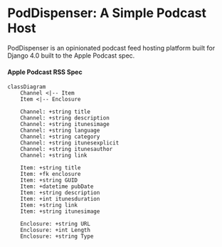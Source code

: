 # PodDispenser: A Simple Podcast Host

PodDispenser is an opinionated podcast feed hosting platform built for Django 4.0
built to the Apple Podcast spec.


#### Apple Podcast RSS Spec
```mermaid
classDiagram
    Channel <|-- Item
    Item <|-- Enclosure
    
    Channel: +string title
    Channel: +string description
    Channel: +string itunesimage
    Channel: +string language
    Channel: +string category
    Channel: +string itunesexplicit
    Channel: +string itunesauthor
    Channel: +string link
    
    Item: +string title
    Item: +fk enclosure
    Item: +string GUID
    Item: +datetime pubDate
    Item: +string description
    Item: +int itunesduration
    Item: +string link
    Item: +string itunesimage

    Enclosure: +string URL
    Enclosure: +int Length
    Enclosure: +string Type
```
    